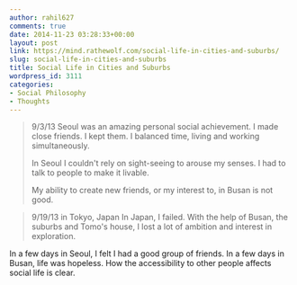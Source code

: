 ```yaml
---
author: rahil627
comments: true
date: 2014-11-23 03:28:33+00:00
layout: post
link: https://mind.rathewolf.com/social-life-in-cities-and-suburbs/
slug: social-life-in-cities-and-suburbs
title: Social Life in Cities and Suburbs
wordpress_id: 3111
categories:
- Social Philosophy
- Thoughts
---
```


<blockquote>9/3/13
Seoul was an amazing personal social achievement. I made close friends. I kept them. I balanced time, living and working simultaneously.

In Seoul I couldn't rely on sight-seeing to arouse my senses. I had to talk to people to make it livable.

My ability to create new friends, or my interest to, in Busan is not good.</blockquote>





<blockquote>9/19/13 in Tokyo, Japan
In Japan, I failed. With the help of Busan, the suburbs and Tomo's house, I lost a lot of ambition and interest in exploration.</blockquote>



In a few days in Seoul, I felt I had a good group of friends. In a few days in Busan, life was hopeless. How the accessibility to other people affects social life is clear.
